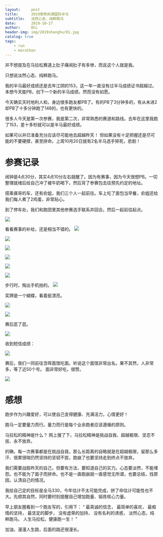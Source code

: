 ```yaml
---
layout:     post
title:      2019常熟尚湖国际半马
subtitle:   淡然心态、纯粹跑马
date:       2019-10-27
author:     DCL
header-img: img/2019shanghu/01.jpg
catalog: true
tags:
    - run
    - marathon
---
```

并不想提及在马拉松赛道上肚子痛闹肚子有多惨，而且这个人就是我。

只想说淡然心态、纯粹跑马。

我的半马最好成绩还是去年江阴的153，这一年一直没有过半马成绩证书超越过。本想今天能PB，创下一个新的半马成绩。然而没有如愿。

今天确实天时地利人和，身边很多跑友都PB了。有的PB了3分钟多的，有从未进2却PB了十多分钟跑了148的，也有更快的。

很多人今天是第一次参赛，我是第二次，非常熟悉的赛道和路线。去年在这里我跑了153，差十多秒就可以是半马最好成绩。

如果可以并已准备充分应该尽可能地去超越昨天！ 但如果没有十足把握还是尽可能的不要硬撑，甚至拼命。上周10月20日就有2名半马选手猝死，悲剧！

# 参赛记录 #
闹钟是4点30分，其实4点10分左右就醒了。因为有赛事，因为今天很想PB。一切整理就绪后给自己冲了被牛奶喝下，然后背了参赛包去往预先约定的地址。

搭乘龚哥的车，还有俞姐，我们三个人一起前往。车上吃了面包当早餐，俞姐还给我们每人煮了2鸡蛋，非常贴心。

到了停车处，我们和跑团里其他参赛选手联系并回合。然后一起前往起点。

![](http://daichunlei.com/img/2019shanghu/01.jpg)

看看赛事的补给，还是相当不错的。
![](http://daichunlei.com/img/2019shanghu/9.jpg)

![](http://daichunlei.com/img/2019shanghu/4.jpg)

![](http://daichunlei.com/img/2019shanghu/10.jpg)

![](http://daichunlei.com/img/2019shanghu/11.jpg)

![](http://daichunlei.com/img/2019shanghu/12.jpg)

![](http://daichunlei.com/img/2019shanghu/13.jpg)

步行时，掏出手机拍的。
![](http://daichunlei.com/img/2019shanghu/5.jpg)

奖牌是一个蝴蝶，看着挺漂亮。

![](http://daichunlei.com/img/2019shanghu/6.jpg)

![](http://daichunlei.com/img/2019shanghu/2.jpg)


赛后逛了逛。

![](http://daichunlei.com/img/2019shanghu/7.jpg)

收到短信成绩：

![](http://daichunlei.com/img/2019shanghu/18.jpg)


赛后，我们一同前往含晖面馆吃面。听说这个面馆非常出名。果不其然，人非常多，等了近50个号。
面非常好吃，很赞。

![](http://daichunlei.com/img/2019shanghu/3.jpg)


# 感想 #

跑步作为兴趣爱好，可以使自己变得健康、充满活力，心情更好！ 

跑马一定要量力而行。量力而行是每个业余跑者应该遵循的原则。

马拉松的精神是什么？ 网上搜了下，马拉松精神是挑战自我、超越极限、坚忍不拔、永不放弃。

的确，每一次赛事都是在挑战自我，那么长距离的自略就是在超越极限，留那么多汗、很累很喘仍然坚持的坚韧不拔，跑崩了也要坚持走到终点不放弃。

我们需要战胜昨天的自己，但要有方法，要知道自己的实力。心态要淡然，不能埋怨。也不能为了面子而拼命。也不是一直跑崩就一直感觉无所谓，也要总结，找原因，认清自己的情况。

我给自己定的目标是全马330，今年估计不太可能完成，拼了命估计可能性也不大。先顺其自然，同时要时刻提醒自己增加跑量、锻炼核心力量。

早上朋友圈看到一个跑友写的，引用下：
“
最真诚的信念，
最简单的喜欢，
最痴情的坚持，
最坚定的脚步，
没有虚荣的加持，
没有名利的诱惑，
淡然心态，纯粹跑马。
人生马拉松，健康跑一生！
”

加油，漫漫人生路，后面的路还很漫长。

